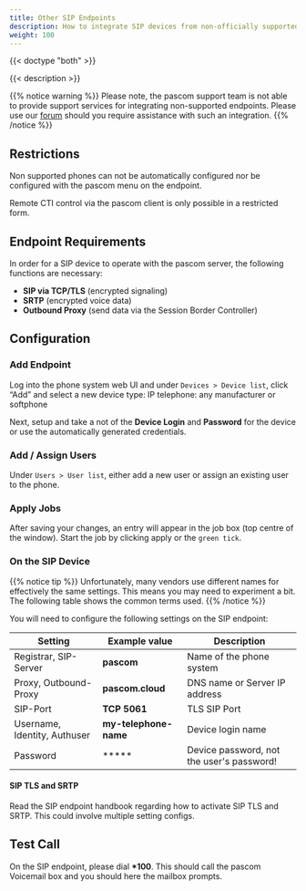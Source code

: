 ```yaml
---
title: Other SIP Endpoints
description: How to integrate SIP devices from non-officially supported manufactures into your pascom phone system
weight: 100
---
```


{{< doctype "both"  >}}

{{< description >}}

{{% notice warning %}}
Please note, the pascom support team is not able to provide support services for integrating non-supported endpoints. Please use our [forum](https://www.pascom.net/forum) should you require assistance with such an integration. 
{{% /notice %}}

## Restrictions

Non supported phones can not be automatically configured nor be configured with the pascom menu on the endpoint.

Remote CTI control via the pascom client is only possible in a restricted form.

## Endpoint Requirements

In order for a SIP device to operate with the pascom server, the following functions are necessary:

* **SIP via TCP/TLS** (encrypted signaling)
* **SRTP** (encrypted voice data)
* **Outbound Proxy** (send data via the Session Border Controller)

## Configuration

### Add Endpoint

Log into the phone system web UI and under `Devices > Device list`, click “Add” and select a new device type: IP telephone: any manufacturer or softphone
   
Next, setup and take a not of the **Device Login** and **Password** for the device or use the automatically generated credentials. 

### Add / Assign Users

Under `Users > User list`, either add a new user or assign an existing user to the phone.
 
### Apply Jobs

After saving your changes, an entry will appear in the job box (top centre of the window). Start the job by clicking apply or the `green tick`.


### On the SIP Device

{{% notice tip %}}
Unfortunately, many vendors use different names for effectively the same settings. This means you may need to experiment a bit. The following table shows the common terms used.
{{% /notice %}}

You will need to configure the following settings on the SIP endpoint:

|Setting|Example value|Description|
|---|---|---|
|Registrar, SIP-Server|**pascom**|Name of the phone system|
|Proxy, Outbound-Proxy|**pascom.cloud**|DNS name or Server IP address|
|SIP-Port| **TCP 5061** | TLS SIP Port|
|Username, Identity, Authuser|**my-telephone-name**|Device login name|
|Password|*****| Device password, not the user's password!|

#### SIP TLS and SRTP

Read the SIP endpoint handbook regarding how to activate SIP TLS and SRTP. This could involve multiple setting configs. 


## Test Call

On the SIP endpoint, please dial **\*100**. This should call the pascom Voicemail box and you should here the mailbox prompts.
